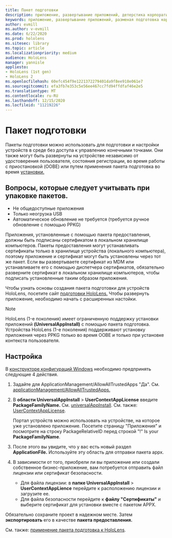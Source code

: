```yaml
---
title: Пакет подготовки
description: приложение, развертывание приложений, детерстика корпоративного приложения, подготовка
keywords: приложение, развертывание приложений, разменая подготовка корпоративных приложений, подготовка
author: evmill
ms.author: v-evmill
ms.date: 6/22/2020
ms.prod: hololens
ms.sitesec: library
ms.topic: article
ms.localizationpriority: medium
audience: HoloLens
manager: yannisle
appliesto:
- HoloLens (1st gen)
- HoloLens 2
ms.openlocfilehash: 60efc454f9e1221372279401da9f8ee918e061e7
ms.sourcegitcommit: efa3fb7e353c5e56ee467cc7fd94ffdfaf46e2e5
ms.translationtype: MT
ms.contentlocale: ru-RU
ms.lasthandoff: 12/15/2020
ms.locfileid: "11219226"
---
```

# Пакет подготовки

Пакеты подготовки можно использовать для подготовки и настройки устройств в среде без доступа к управлению конечными точками. Они также могут быть развернуты на устройстве независимо от удостоверения пользователя, состояния регистрации, во время работы с приостановкой (OOBE) или путем применения пакета подготовка во время [установки.](https://docs.microsoft.com/hololens/hololens-provisioning##apply-a-provisioning-package-to-hololens-during-setup)

## Вопросы, которые следует учитывать при упаковке пакетов.
* Не общедоступные приложения
* Только неогрузка USB
* Автоматическое обновление не требуется (требуется ручное обновление с помощью PPKG)

Приложения, установленные с помощью пакета предоставления, должны быть подписаны сертификатом в локальном хранилище компьютеров. Пакеты предоставления могут устанавливать сертификаты только в хранилище устройства (локального компьютера), поэтому приложение и сертификат могут быть установлены через тот же пакет. Если вы развертываете сертификат из MDM [](certificate-manager.md)или устанавливаете его с помощью диспетчера сертификатов, обязательно разверните сертификат в локальном хранилище компьютеров, чтобы подписать установленные таким образом приложения.

Чтобы узнать основы создания пакета подготовки для устройств HoloLens, посетите сайт [подготовки HoloLens.](https://docs.microsoft.com/hololens/hololens-provisioning) Чтобы развернуть приложение, необходимо начать с расширенных настойки.

> [!NOTE]
> HoloLens (1-е поколения) имеет ограниченную поддержку установки приложений **(UniversalAppInstall)** с помощью пакета подготовка. Устройства HoloLens (1-е поколения) поддерживают установку приложения через PPKG только во время OOBE и только при установке контекста пользователя.

## Настройка

В [конструкторе конфигураций Windows](https://www.microsoft.com/store/productId/9NBLGGH4TX22) необходимо предпринять следующие 4 действия.

1. Задайте для ApplicationManagement/AllowAllTrustedApps "Да". См. [applicationManagement/AllowAllTrustedApps.](https://docs.microsoft.com/windows/client-management/mdm/policy-csp-applicationmanagement#applicationmanagement-allowalltrustedapps)

2. В **области UniversalAppInstall**  >  **UserContextAppLicense** введите **PackageFamilyName.** См. [universalAppInstall](https://docs.microsoft.com/windows/configuration/wcd/wcd-universalappinstall). См. также: [UserContextAppLicense](https://docs.microsoft.com/windows/configuration/wcd/wcd-universalappinstall#usercontextapplicense).

   Портал устройств можно использовать на устройстве, на которое уже установлено приложение. Посетите страницу "Приложения" и посмотрите на строку PackageRelativeID перед строкой "!" Is your **PackageFamilyName**.
    
3. После этого вы увидите, что у вас есть новый раздел **ApplicationFile.** Используйте эту область для отправки пакета appx.

4. В зависимости от того, приобрели ли вы приложение или создали собственное бизнес-приложение, вам потребуется отправить файл лицензии или сертификат безопасности.

    - Для файла лицензии: в **папке UniversalAppInstall**  >  **UserContextAppLience** перейдите к расположению лицензии и загрузите ее. 
    - Для файла безопасности перейдите к **файлу "Сертификаты"** и выберите сертификат для установки вместе с пакетом APPX.

Обязательно сохраните проект в надежном месте. Затем **экспортировать** его в качестве **пакета предоставления.**  
    
См. также: [применение пакета подготовка к HoloLens](https://docs.microsoft.com/hololens/hololens-provisioning#apply-a-provisioning-package-to-hololens-during-setup).
